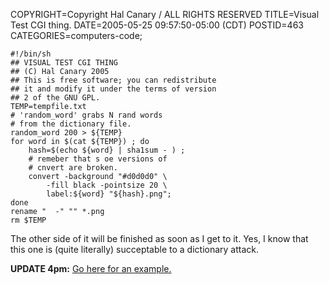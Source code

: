 COPYRIGHT=Copyright Hal Canary / ALL RIGHTS RESERVED
TITLE=Visual Test CGI thing.
DATE=2005-05-25 09:57:50-05:00 (CDT)
POSTID=463
CATEGORIES=computers-code;

    
    #!/bin/sh
    ## VISUAL TEST CGI THING
    ## (C) Hal Canary 2005
    ## This is free software; you can redistribute
    ## it and modify it under the terms of version
    ## 2 of the GNU GPL.
    TEMP=tempfile.txt
    # 'random_word' grabs N rand words
    # from the dictionary file.
    random_word 200 > ${TEMP}
    for word in $(cat ${TEMP}) ; do
        hash=$(echo ${word} | sha1sum - ) ;
        # remeber that s oe versions of
        # cnvert are broken.
        convert -background "#d0d0d0" \
            -fill black -pointsize 20 \
            label:${word} "${hash}.png";
    done
    rename "  -" "" *.png
    rm $TEMP
    

The other side of it will be finished as soon as I get to it. Yes, I know that this one is (quite literally) succeptable to a dictionary attack.

**UPDATE 4pm:** [Go here for an example.](http://ups.physics.wisc.edu/~hal/comments/?2005-05-25-15-40)
